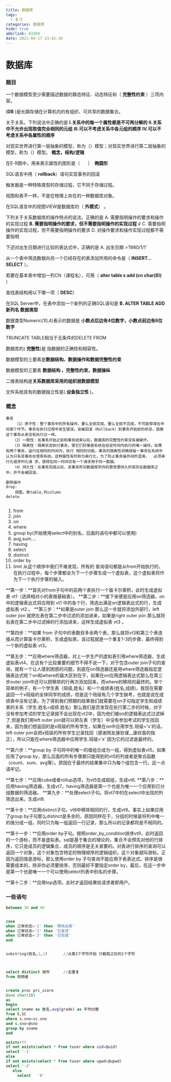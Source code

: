 ```yaml
---
title: 数据库
tags:
  - 复习
categories: 数据库
hide: true
abbrlink: 63394
date: 2021-04-17 23:42:10
---
```


# 数据库

### 题目

一个数据模型至少需要描述数据的静态特征、动态特征和（ **完整性约束** ）三项内容。



(**DB** )是长期存储在计算机内的有组织、可共享的数据集合。 



关于关系，下列说法中正确的是
**Ⅰ.关系中的每一个属性都是不可再分解的**
**Ⅱ.关系中不允许出现取值完全相同的元组**
**Ⅲ.可以不考虑关系中各元组的顺序**
**Ⅳ.可以不考虑关系中各属性的顺序**



对现实世界进行第一层抽象的模型，称为（）模型；对现实世界进行第二层抽象的模型，称为（）模型。 **概念，结构/逻辑**



在E-R图中，用来表示属性的图形是（    ） **椭圆形** 



SQL语言中用（ **rollback**）语句实现事务的回滚

触发器是一种特殊类型的存储过程，它不同于存储过程。



视图和表不一样，不是在物理上存在的一种数据库对象。



在SQL语言中的视图VIEW是数据库的（ **外模式**） 。

下列关于关系数据库的操作特点的说法，正确的是
    A. 需要指明操作的要求和操作的实现过程
    **B. 需要指明操作的要求，但不需要指明操作的实现过程    √**
    C. 需要指明操作的实现过程，但不需要指明操作的要求
    D. 对操作要求和操作实现过程都不需要指明



下述对出生日期进行比较的表达式中，正确的是
    A. 出生日期 >‘1980/1/1’



从一个表中筛选数据向另一个已经存在的表添加所用的命令是（ **INSERT…SELECT**    ）。



若要在基本表中增加一列CN（课程名），可用（ **alter table s add (cn char(8))** ）



查找表结构用以下哪一项（  **DESC**）



 在SQL Server中，在表中添加一个新列的正确SQL语句是 **B. ALTER TABLE ADD 新列名 数据类型**



数据类型Numeric(10,4)表示的数据是 **小数点后边有4位数字，小数点前边有6位数字**



TRUNCATE TABLE相当于无条件的DELETE FROM



数据库的( **完整性**)是 指数据的正确性和相容性。



数据模型的三要素是**数据结构、数据操作和数据完整性约束**



数据模型的三要素  **数据结构 ，完整性约束，数据操纵**



二维表结构是**关系数据库采用的组织层数据模型**



文件系统具有的数据独立性是(.**设备独立性** )。











































### 概念

```
事务
	（1）原子性：整个事务中的所有操作，要么全部完成，要么全部不完成，不可能停滞在中间某个环节。事务在执行过程中发生错误，会被回滚（Rollback）到事务开始前的状态，就像这个事务从来没有执行过一样。
   （2）一致性：在事务开始之前和事务结束以后，数据库的完整性约束没有被破坏。
   （3）隔离性：隔离状态执行事务，使它们好像是系统在给定时间内执行的唯一操作。如果有两个事务，运行在相同的时间内，执行 相同的功能，事务的隔离性将确保每一事务在系统中认为只有该事务在使用系统。这种属性有时称为串行化，为了防止事务操作间的混淆，  必须串行化或序列化请 求，使得在同一时间仅有一个请求用于同一数据。
   （4）持久性：在事务完成以后，该事务所对数据库所作的更改便持久的保存在数据库之中，并不会被回滚。

删除操作
drop:
	视图，表table,列column
delete
	
```



1. from 
2. join 
3. on 
4. where 
5. group by(开始使用select中的别名，后面的语句中都可以使用)
6.  avg,sum.... 
7. having 
8. select 
9. distinct 
10. order by
11. limit 
    从这个顺序中我们不难发现，所有的 查询语句都是从from开始执行的，在执行过程中，每个步骤都会为下一个步骤生成一个虚拟表，这个虚拟表将作为下一个执行步骤的输入。 


**第一步：**首先对from子句中的前两个表执行一个笛卡尔乘积，此时生成虚拟表 vt1（选择相对小的表做基础表）。 
**第二步：**接下来便是应用on筛选器，on 中的逻辑表达式将应用到 vt1 中的各个行，筛选出满足on逻辑表达式的行，生成虚拟表 vt2 。
**第三步：**如果是outer join 那么这一步就将添加外部行，left outer jion 就把左表在第二步中过滤的添加进来，如果是right outer join 那么就将右表在第二步中过滤掉的行添加进来，这样生成虚拟表 vt3 。

**第四步：**如果 from 子句中的表数目多余两个表，那么就将vt3和第三个表连接从而计算笛卡尔乘积，生成虚拟表，该过程就是一个重复1-3的步骤，最终得到一个新的虚拟表 vt3。 

**第五步：**应用where筛选器，对上一步生产的虚拟表引用where筛选器，生成虚拟表vt4，在这有个比较重要的细节不得不说一下，对于包含outer join子句的查询，就有一个让人感到困惑的问题，到底在on筛选器还是用where筛选器指定逻辑表达式呢？on和where的最大区别在于，如果在on应用逻辑表达式那么在第三步outer join中还可以把移除的行再次添加回来，而where的移除的最终的。举个简单的例子，有一个学生表（班级,姓名）和一个成绩表(姓名,成绩)，我现在需要返回一个x班级的全体同学的成绩，但是这个班级有几个学生缺考，也就是说在成绩表中没有记录。为了得到我们预期的结果我们就需要在on子句指定学生和成绩表的关系（学生.姓名=成绩.姓名）那么我们是否发现在执行第二步的时候，对于没有参加考试的学生记录就不会出现在vt2中，因为他们被on的逻辑表达式过滤掉了,但是我们用left outer join就可以把左表（学生）中没有参加考试的学生找回来，因为我们想返回的是x班级的所有学生，如果在on中应用学生.班级='x'的话，left outer join会把x班级的所有学生记录找回（感谢网友康钦谋__康钦苗的指正），所以只能在where筛选器中应用学生.班级='x' 因为它的过滤是最终的。 

**第六步：**group by 子句将中的唯一的值组合成为一组，得到虚拟表vt5。如果应用了group by，那么后面的所有步骤都只能得到的vt5的列或者是聚合函数（count、sum、avg等）。原因在于最终的结果集中只为每个组包含一行。这一点请牢记。 

**第七步：**应用cube或者rollup选项，为vt5生成超组，生成vt6. 
**第八步：**应用having筛选器，生成vt7。having筛选器是第一个也是为唯一一个应用到已分组数据的筛选器。 
**第九步：**处理select子句。将vt7中的在select中出现的列筛选出来。生成vt8. 

**第十步：**应用distinct子句，vt8中移除相同的行，生成vt9。事实上如果应用了group by子句那么distinct是多余的，原因同样在于，分组的时候是将列中唯一的值分成一组，同时只为每一组返回一行记录，那么所以的记录都将是不相同的。 

**第十一步：**应用order by子句。按照order_by_condition排序vt9，此时返回的一个游标，而不是虚拟表。sql是基于集合的理论的，集合不会预先对他的行排序，它只是成员的逻辑集合，成员的顺序是无关紧要的。对表进行排序的查询可以返回一个对象，这个对象包含特定的物理顺序的逻辑组织。这个对象就叫游标。正因为返回值是游标，那么使用order by 子句查询不能应用于表表达式。排序是很需要成本的，除非你必须要排序，否则最好不要指定order by，最后，在这一步中是第一个也是唯一一个可以使用select列表中别名的步骤。 

**第十二步：**应用top选项。此时才返回结果给请求者即用户。 



### 一些语句

```sql
between 30 and 40


case
when 订单状态='1' then '等待出库'
when 订单状态='2' then '已发货'
when 订单状态='3' then '已完成'
end


substring(姓名,1,1)		//从第1个字符开始 只截取之后的1个字符



select distinct 城市		//去重复
from 购物者


create proc prc_score
@sno char(10)
as
begin
select sname as 姓名,avg(grade) as 平均分数
from S,SC
where s.sno=sc.sno
and s.sno=@sno
group by sname
end

exists!!!
if not exists(select * from tuser where uid=@uid)
select '-1'
else
if not exists(select * from tuser where upwd=@upwd)
select '-2'
   else
     select   '0'




```
